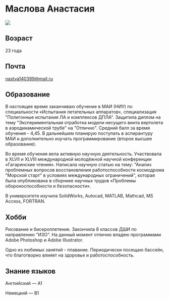 # Маслова Анастасия 

![](https://w7.pngwing.com/pngs/643/462/png-transparent-tonkinese-cat-siamese-cat-havana-brown-birman-kitten-cats-mammal-animals-cat-like-mammal-thumbnail.png)

## Возраст 

23 года 

## Почта

nastya140399@mail.ru

## Образование

В настоящее время заканчиваю обучение в МАИ (НИУ) по специальности «Испытания летательных аппаратов», специализация "Полигонные испытания ЛА и комплексов ДПЛА". Защитила диплом на тему "Экспериментальная отработка модели несущего винта вертолета в аэродинамической трубе" на "Отлично". Средний балл за время обучения - 4,45. В дальнейшем планирую поступать в аспирантуру МАИ и дополнительно изучать программирование (второе высшее образование).

Во время обучения вела активную научную деятельность. Участвовала в XLVII и XLVIII международной молодёжной научной конференции «Гагаринские чтения». Написала научную статью на тему: "Анализ проблемных вопросов восстановления работоспособности космодрома "Морской старт" в условиях международных ограничений", которая была опубликована в сборнике научных трудов «Проблемы обороноспособности и безопасности».

В университете изучила SolidWorks, Autocad, MATLAB, Mathcad, MS Access, FORTRAN.

## Хобби

Рисование и бисероплетение. Закончила 8 классов ДШИ по направлению "ИЗО". На данный момент отлично владею программами Adobe Photoshop и Adobe Illustrator.

Одно из любимых занятий - плавание. Периодически посещаю бассейн, что благотворно влияет на здоровье и работоспособность.

## Знание языков

Английский — A1 

Немецкий — B1


